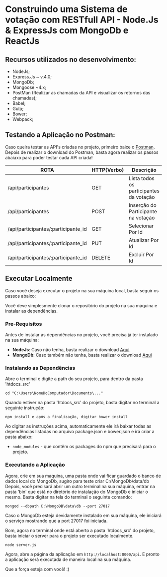# Construindo uma Sistema de votação com RESTfull API - Node.Js & ExpressJs com MongoDb e ReactJs

## Recursos utilizados no desenvolvimento:

- NodeJs;
- Express.Js ~ v.4.0;
- MongoDb;
- Mongoose ~4.x;
- PostMan (Realizar as chamadas da API e visualizar os retornos das chamadas);
- Babel;
- Gulp;
- Bower;
- Webpack;

## Testando a Aplicação no Postman:

Caso queira testar as API's criadas no projeto, primeiro baixe o [Postman](https://chrome.google.com/webstore/detail/postman/fhbjgbiflinjbdggehcddcbncdddomop).
Depois de realizar o download do Postman, basta agora realizar os passos abaiaxo para 
poder testar cada API criada!

  ROTA                              |     HTTP(Verbo)   |      Descrição                           | 
----------------------------------- | ----------------- | -----------------------------------------| 
/api/participantes                  |       GET         | Lista todos os participantes da votação  | 
/api/participantes                  |       POST        | Inserção do Participante na votação      | 
/api/participantes/:participante_id |       GET         | Selecionar Por Id                        | 
/api/participantes/:participante_id |       PUT         | Atualizar Por Id                         |
/api/participantes/:participante_id |       DELETE      | Excluir Por Id                           |

## Executar Localmente

Caso você deseja executar o projeto na sua máquina local, basta seguir os passos abaixo:

Você deve simplesmente clonar o repositório do projeto na sua máquina e instalar as dependências.

### Pre-Requisitos

Antes de instalar as dependências no projeto, você precisa já ter instalado na sua máquina:

* **NodeJs**: Caso não tenha, basta realizar o download [Aqui](https://nodejs.org/en/)
* **MongoDb**: Caso também não tenha, basta realizar o download [Aqui](https://www.mongodb.com/download-center#community)

### Instalando as Dependências

Abre o terminal e digite a path do seu projeto, para dentro da pasta 'htdocs_src'

```
cd "C:\Users\NomeDoComputador\Documents\..."
```

Quando estiver na pasta 'htdocs_src' do projeto, basta digitar no terminal a seguinte instrução:

```
npm install e após a finalização, digitar bower install
```

Ao digitar as instruções acima, automaticamente ele irá baixar todas as dependências listadas no arquivo package.json e bower.json e irá criar a pasta abaixo:

* `node_modules` - que contêm os packages do npm que precisará para o projeto.

### Executando a Aplicação

Agora, crie em sua maquina, uma pasta onde vai ficar guardado o banco de dados local do MongoDb, sugiro para teste criar C:/MongoDb/data/db
Depois, você precisará abrir um outro terminal na sua máquina, entrar na pasta 'bin' que está no diretório de instalação do MongoDb e iniciar o mesmo. Basta digitar na tela do terminal o seguinte comando:

```
mongod --dbpath C:\MongoDB\data\db --port 27017
```

Caso o MongoDb esteja devidamente instalado em sua máquina, ele iniciará o serviço mostrando que a port 27017 foi iniciada.

Bom, agora no terminal onde está aberto a pasta 'htdocs_src' do projeto, basta iniciar o server para o projeto ser executado localmente.

```
node server.js
```

Agora, abre a página da aplicação em `http://localhost:8000/api`. E pronto a aplicação será executada de maneira local na sua máquina.        

Que a força esteja com você! :)
